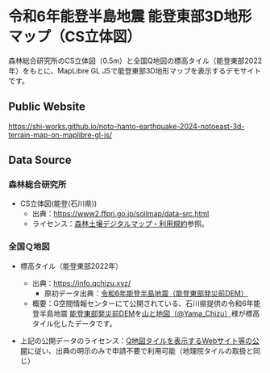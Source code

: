 # 令和6年能登半島地震 能登東部3D地形マップ（CS立体図）
森林総合研究所のCS立体図（0.5m）と全国Q地図の標高タイル（能登東部2022年）をもとに、MapLibre GL JSで能登東部3D地形マップを表示するデモサイトです。

## Public Website
https://shi-works.github.io/noto-hanto-earthquake-2024-notoeast-3d-terrain-map-on-maplibre-gl-js/

## Data Source
### 森林総合研究所
- CS立体図(能登(石川県))
    - 出典：https://www2.ffpri.go.jp/soilmap/data-src.html
    - ライセンス：[森林土壌デジタルマップ・利用規約](https://www2.ffpri.go.jp/soilmap/#)参照。
 
### 全国Ｑ地図
- 標高タイル（能登東部2022年）
    - 出典：https://info.qchizu.xyz/
        - 原初データ出典：[令和6年能登半島地震（能登東部発災前DEM）](https://www.geospatial.jp/ckan/dataset/aac-disaster-20240101-dem)
    - 概要：G空間情報センターにて公開されている、石川県提供の令和6年能登半島地震 [能登東部発災前DEM](https://www.geospatial.jp/ckan/dataset/2024-notoeast-ortho)を[山と地図（@Yama_Chizu）](https://twitter.com/Yama_Chizu)様が標高タイル化したデータです。

- 上記の公開データのライセンス：[Q地図タイルを表示するWebサイト等の公開](https://info.qchizu.xyz/qchizu/reprint/#toc3)に従い、出典の明示のみで申請不要で利用可能（地理院タイルの取扱と同じ）
